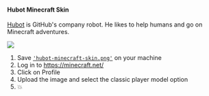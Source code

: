 #### Hubot Minecraft Skin

[Hubot](https://hubot.github.com/) is GitHub's company robot. He likes to help humans and go on Minecraft adventures.

![](http://i.imgur.com/ZfSNs0U.gif)

1. Save [`'hubot-minecraft-skin.png'`](https://github.com/leereilly/hubot-minecraft-skin/blob/master/hubot-minecraft-skin.png) on your machine
2. Log in to https://minecraft.net/
3. Click on Profile
4. Upload the image and select the classic player model option
5. :boom:
